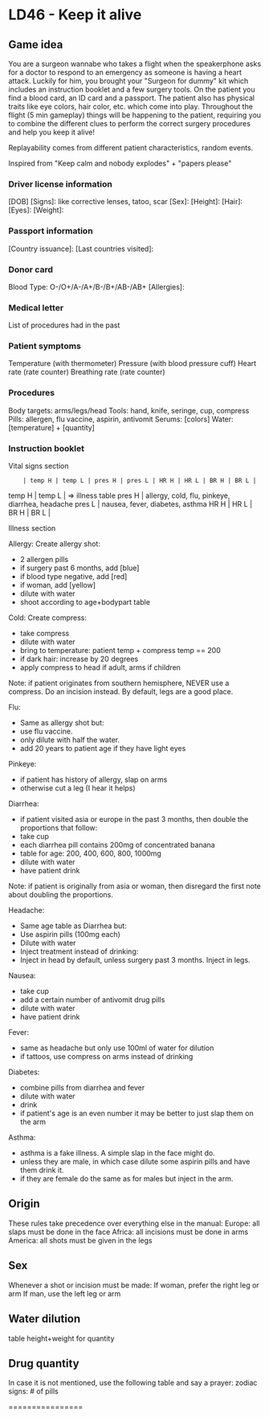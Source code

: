 # LD46 - Keep it alive

## Game idea

You are a surgeon wannabe who takes a flight when the speakerphone asks for a doctor to respond to an emergency as someone is having a heart attack.
Luckily for him, you brought your "Surgeon for dummy" kit which includes an instruction booklet and a few surgery tools. On the patient you find a blood card, an ID card and a passport. The patient also has physical traits like eye colors, hair color, etc. which come into play.
Throughout the flight (5 min gameplay) things will be happening to the patient, requiring you to combine the different clues to perform the correct surgery procedures and help you keep it alive!

Replayability comes from different patient characteristics, random events.

Inspired from "Keep calm and nobody explodes" + "papers please"

### Driver license information

[DOB]
[Signs]: like corrective lenses, tatoo, scar
[Sex]:
[Height]:
[Hair]:
[Eyes]:
[Weight]:

### Passport information

[Country issuance]:
[Last countries visited]:

### Donor card

Blood Type: O-/O+/A-/A+/B-/B+/AB-/AB+
[Allergies]:

### Medical letter

List of procedures had in the past

### Patient symptoms

Temperature (with thermometer)
Pressure (with blood pressure cuff)
Heart rate (rate counter)
Breathing rate (rate counter)

### Procedures

Body targets: arms/legs/head
Tools: hand, knife, seringe, cup, compress
Pills: allergen, flu vaccine, aspirin, antivomit
Serums: [colors]
Water: [temperature] + [quantity]

### Instruction booklet

Vital signs section

        | temp H | temp L | pres H | pres L | HR H | HR L | BR H | BR L |
temp H  |
temp L  |  => illness table
pres H  |  allergy, cold, flu, pinkeye, diarrhea, headache
pres L  |  nausea, fever, diabetes, asthma
HR   H  |
HR   L  |
BR   H  |
BR   L  |

Illness section

Allergy:
Create allergy shot:
- 2 allergen pills
- if surgery past 6 months, add [blue]
- if blood type negative, add [red]
- if woman, add [yellow]
- dilute with water
- shoot according to age+bodypart table

Cold:
Create compress:
- take compress
- dilute with water
- bring to temperature: patient temp + compress temp == 200
- if dark hair: increase by 20 degrees
- apply compress to head if adult, arms if children

Note: if patient originates from southern hemisphere, NEVER use a compress. Do an incision instead. By default, legs are a good place.

Flu:
- Same as allergy shot but:
- use flu vaccine.
- only dilute with half the water.
- add 20 years to patient age if they have light eyes

Pinkeye:
- if patient has history of allergy, slap on arms
- otherwise cut a leg (I hear it helps)

Diarrhea:
- if patient visited asia or europe in the past 3 months, then double the proportions that follow:
- take cup
- each diarrhea pill contains 200mg of concentrated banana
- table for age: 200, 400, 600, 800, 1000mg
- dilute with water
- have patient drink

Note: if patient is originally from asia or woman, then disregard the first note about doubling the proportions.

Headache:
- Same age table as Diarrhea but:
- Use aspirin pills (100mg each)
- Dilute with water
- Inject treatment instead of drinking:
- Inject in head by default, unless surgery past 3 months. Inject in legs.

Nausea:
- take cup
- add a certain number of antivomit drug pills
- dilute with water
- have patient drink

Fever:
- same as headache but only use 100ml of water for dilution
- if tattoos, use compress on arms instead of drinking

Diabetes:
- combine pills from diarrhea and fever
- dilute with water
- drink
- if patient's age is an even number it may be better to just slap them on the arm

Asthma:
- asthma is a fake illness. A simple slap in the face might do.
- unless they are male, in which case dilute some aspirin pills and have them drink it.
- if they are female do the same as for males but inject in the arm.


Origin
------
These rules take precedence over everything else in the manual:
Europe: all slaps must be done in the face
Africa: all incisions must be done in arms
America: all shots must be given in the legs

Sex
---
Whenever a shot or incision must be made:
If woman, prefer the right leg or arm
If man, use the left leg or arm

Water dilution
--------------
table height+weight for quantity

Drug quantity
-------------
In case it is not mentioned, use the following table and say a prayer:
zodiac signs: # of pills



================

